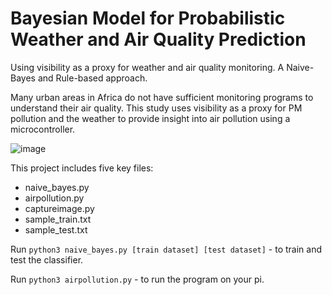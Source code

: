 # Bayesian Model for Probabilistic Weather and Air Quality Prediction
Using visibility as a proxy for weather and air quality monitoring. A Naive-Bayes and Rule-based approach.

Many urban areas in Africa do not have sufficient monitoring programs to understand their air quality. This study uses visibility as a proxy for PM pollution and the weather to provide insight into air pollution using a microcontroller.

![image](https://user-images.githubusercontent.com/26303032/112496613-f2ea0a80-8d95-11eb-8033-e64c7e0ae9f0.png)

This project includes five key files:
 - naive_bayes.py
 - airpollution.py
 - captureimage.py
 - sample_train.txt
 - sample_test.txt

Run `python3 naive_bayes.py [train dataset] [test dataset]` - to train and test the classifier.

Run `python3 airpollution.py` - to run the program on your pi.
